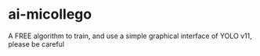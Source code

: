 # ai-micollego
A FREE algorithm to train, and use a simple graphical interface of YOLO v11, please be careful
